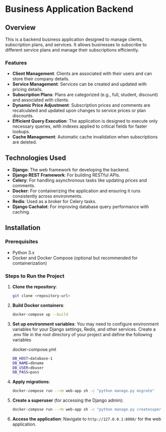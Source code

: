 # Business Application Backend

## Overview
This is a backend business application designed to manage clients, subscription plans, and services. It allows businesses to subscribe to different service plans and manage their subscriptions efficiently.

### Features
- **Client Management**: Clients are associated with their users and can store their company details.
- **Service Management**: Services can be created and updated with pricing details.
- **Subscription Plans**: Plans are categorized (e.g., full, student, discount) and associated with clients.
- **Dynamic Price Adjustment**: Subscription prices and comments are recalculated and updated upon changes to service prices or plan discounts.
- **Efficient Query Execution**: The application is designed to execute only necessary queries, with indexes applied to critical fields for faster lookups.
- **Cache Management**: Automatic cache invalidation when subscriptions are deleted.

## Technologies Used
- **Django**: The web framework for developing the backend.
- **Django REST Framework**: For building RESTful APIs.
- **Celery**: For handling asynchronous tasks like updating prices and comments.
- **Docker**: For containerizing the application and ensuring it runs consistently across environments.
- **Redis**: Used as a broker for Celery tasks.
- **Django Cachalot**: For improving database query performance with caching.

## Installation

### Prerequisites
- Python 3.x
- Docker and Docker Compose (optional but recommended for containerization)

### Steps to Run the Project

1. **Clone the repository**:
    ```bash
    git clone <repository-url>
    ```

1. **Build Docker containers**:
    ```bash
    docker-compose up --build
    ```

4. **Set up environment variables**:
    You may need to configure environment variables for your Django settings, Redis, and other services.  Create a .env file in the root directory of your project and define the following variables
    
    docker-compose.yml
    ```bash
    DB_HOST=database-1
    DB_NAME=dbname
    DB_USER=dbuser
    DB_PASS=pass
    ```

5. **Apply migrations**:
    ```bash
    docker-compose run --rm web-app sh -c "python manage.py migrate"
    ```

6. **Create a superuser** (for accessing the Django admin):
    ```bash
    docker-compose run --rm web-app sh -c "python manage.py createsuperuser"
    ```

3. **Access the application**:
   Navigate to `http://127.0.0.1:8000/` for the web application.